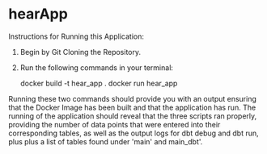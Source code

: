 # hearApp

Instructions for Running this Application: 

1. Begin by Git Cloning the Repository.
2. Run the following commands in your terminal:

   docker build -t hear_app .
   docker run hear_app

Running these two commands should provide you with an output ensuring that the Docker Image has been built and that the application has run. The running of the application should reveal that the three scripts ran properly, providing the number of data points that were entered into their corresponding tables, as well as the output logs for dbt debug and dbt run, plus plus a list of tables found under 'main' and main_dbt'. 

   
